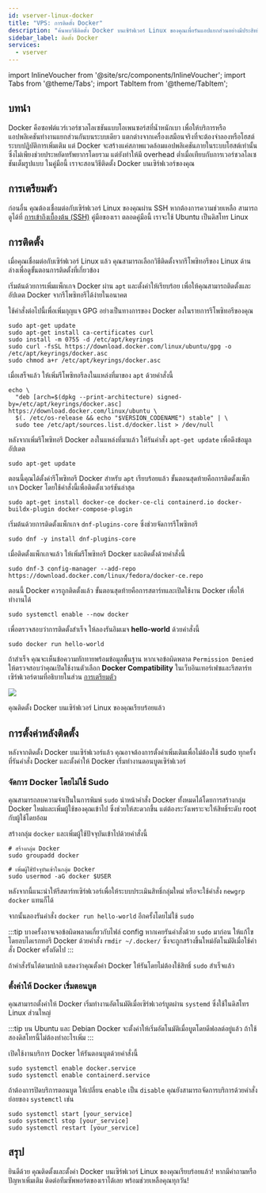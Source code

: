 ```yaml
---
id: vserver-linux-docker
title: "VPS: การติดตั้ง Docker"
description: "ค้นพบวิธีติดตั้ง Docker บนเซิร์ฟเวอร์ Linux ของคุณเพื่อรันแอปแยกส่วนอย่างมีประสิทธิภาพและประหยัดทรัพยากรระบบ → เรียนรู้เพิ่มเติมตอนนี้"
sidebar_label: ติดตั้ง Docker
services:
  - vserver
---
```


import InlineVoucher from '@site/src/components/InlineVoucher';
import Tabs from '@theme/Tabs';
import TabItem from '@theme/TabItem';

## บทนำ

Docker คือซอฟต์แวร์เวอร์ชวลไลเซชันแบบโอเพนซอร์สที่น้ำหนักเบา เพื่อให้บริการหรือแอปพลิเคชันทำงานแยกส่วนกันบนระบบเดียว แตกต่างจากเครื่องเสมือนจริงที่จะต้องจำลองหรือโฮสต์ระบบปฏิบัติการเพิ่มเติม แต่ Docker จะสร้างแค่สภาพแวดล้อมแอปพลิเคชันภายในระบบโฮสต์เท่านั้น ซึ่งไม่เพียงช่วยประหยัดทรัพยากรโดยรวม แต่ยังทำให้มี overhead ต่ำเมื่อเทียบกับการเวอร์ชวลไลเซชันเต็มรูปแบบ ในคู่มือนี้ เราจะสอนวิธีติดตั้ง Docker บนเซิร์ฟเวอร์ของคุณ

<InlineVoucher />

## การเตรียมตัว

ก่อนอื่น คุณต้องเชื่อมต่อกับเซิร์ฟเวอร์ Linux ของคุณผ่าน SSH หากต้องการความช่วยเหลือ สามารถดูได้ที่ [การเข้าถึงเบื้องต้น (SSH)](vserver-linux-ssh.md) คู่มือของเรา ตลอดคู่มือนี้ เราจะใช้ Ubuntu เป็นดิสโทร Linux

## การติดตั้ง

เมื่อคุณเชื่อมต่อกับเซิร์ฟเวอร์ Linux แล้ว คุณสามารถเลือกวิธีติดตั้งจากรีโพซิทอรีของ Linux ด้านล่างเพื่อดูขั้นตอนการติดตั้งที่เกี่ยวข้อง

<Tabs>
<TabItem value="ubuntu/debian" label="Ubuntu & Debian" default>

เริ่มต้นด้วยการเพิ่มแพ็กเกจ Docker ผ่าน `apt` และตั้งค่าให้เรียบร้อย เพื่อให้คุณสามารถติดตั้งและอัปเดต Docker จากรีโพซิทอรีได้ง่ายในอนาคต

ใช้คำสั่งต่อไปนี้เพื่อเพิ่มกุญแจ GPG อย่างเป็นทางการของ Docker ลงในรายการรีโพซิทอรีของคุณ

```
sudo apt-get update
sudo apt-get install ca-certificates curl
sudo install -m 0755 -d /etc/apt/keyrings
sudo curl -fsSL https://download.docker.com/linux/ubuntu/gpg -o /etc/apt/keyrings/docker.asc
sudo chmod a+r /etc/apt/keyrings/docker.asc
```

เมื่อเสร็จแล้ว ให้เพิ่มรีโพซิทอรีลงในแหล่งที่มาของ `apt` ด้วยคำสั่งนี้

```
echo \
  "deb [arch=$(dpkg --print-architecture) signed-by=/etc/apt/keyrings/docker.asc] https://download.docker.com/linux/ubuntu \
  $(. /etc/os-release && echo "$VERSION_CODENAME") stable" | \
  sudo tee /etc/apt/sources.list.d/docker.list > /dev/null
```

หลังจากเพิ่มรีโพซิทอรี Docker ลงในแหล่งที่มาแล้ว ให้รันคำสั่ง `apt-get update` เพื่อดึงข้อมูลอัปเดต

```
sudo apt-get update
```

ตอนนี้คุณได้ตั้งค่ารีโพซิทอรี Docker สำหรับ `apt` เรียบร้อยแล้ว ขั้นตอนสุดท้ายคือการติดตั้งแพ็กเกจ Docker โดยใช้คำสั่งนี้เพื่อติดตั้งเวอร์ชันล่าสุด

```
sudo apt-get install docker-ce docker-ce-cli containerd.io docker-buildx-plugin docker-compose-plugin
```

</TabItem>

<TabItem value="fedora" label="Fedora">

เริ่มต้นด้วยการติดตั้งแพ็กเกจ `dnf-plugins-core` ซึ่งช่วยจัดการรีโพซิทอรี

```
sudo dnf -y install dnf-plugins-core
```

เมื่อติดตั้งแพ็กเกจแล้ว ให้เพิ่มรีโพซิทอรี Docker และติดตั้งด้วยคำสั่งนี้

```
sudo dnf-3 config-manager --add-repo https://download.docker.com/linux/fedora/docker-ce.repo
```

ตอนนี้ Docker ควรถูกติดตั้งแล้ว ขั้นตอนสุดท้ายคือการสตาร์ทและเปิดใช้งาน Docker เพื่อให้ทำงานได้

```
sudo systemctl enable --now docker
```

</TabItem>
</Tabs>

เพื่อตรวจสอบว่าการติดตั้งสำเร็จ ให้ลองรันอิมเมจ **hello-world** ด้วยคำสั่งนี้

```
sudo docker run hello-world
```

ถ้าสำเร็จ คุณจะเห็นข้อความทักทายพร้อมข้อมูลพื้นฐาน หากเจอข้อผิดพลาด `Permission Denied` ให้ตรวจสอบว่าคุณเปิดใช้งานตัวเลือก **Docker Compatibility** ในเว็บอินเทอร์เฟซและรีสตาร์ทเซิร์ฟเวอร์ตามที่อธิบายในส่วน [การเตรียมตัว](#การเตรียมตัว)

![](https://screensaver01.zap-hosting.com/index.php/s/tzJwpYRYb9Mmryo/preview)

คุณติดตั้ง Docker บนเซิร์ฟเวอร์ Linux ของคุณเรียบร้อยแล้ว

## การตั้งค่าหลังติดตั้ง

หลังจากติดตั้ง Docker บนเซิร์ฟเวอร์แล้ว คุณอาจต้องการตั้งค่าเพิ่มเติมเพื่อไม่ต้องใช้ sudo ทุกครั้งที่รันคำสั่ง Docker และตั้งค่าให้ Docker เริ่มทำงานตอนบูตเซิร์ฟเวอร์

### จัดการ Docker โดยไม่ใช้ Sudo

คุณสามารถลบความจำเป็นในการพิมพ์ `sudo` นำหน้าคำสั่ง Docker ทั้งหมดได้โดยการสร้างกลุ่ม Docker ใหม่และเพิ่มผู้ใช้ของคุณเข้าไป ซึ่งช่วยให้สะดวกขึ้น แต่ต้องระวังเพราะจะให้สิทธิ์ระดับ root กับผู้ใช้โดยอ้อม

สร้างกลุ่ม `docker` และเพิ่มผู้ใช้ปัจจุบันเข้าไปด้วยคำสั่งนี้

```
# สร้างกลุ่ม Docker
sudo groupadd docker

# เพิ่มผู้ใช้ปัจจุบันเข้าในกลุ่ม Docker
sudo usermod -aG docker $USER
```

หลังจากนี้แนะนำให้รีสตาร์ทเซิร์ฟเวอร์เพื่อให้ระบบประเมินสิทธิ์กลุ่มใหม่ หรือจะใช้คำสั่ง `newgrp docker` แทนก็ได้

จากนั้นลองรันคำสั่ง `docker run hello-world` อีกครั้งโดยไม่ใช้ `sudo`

:::tip
บางครั้งอาจเจอข้อผิดพลาดเกี่ยวกับไฟล์ config หากเคยรันคำสั่งด้วย `sudo` มาก่อน ให้แก้ไขโดยลบไดเรกทอรี Docker ด้วยคำสั่ง `rmdir ~/.docker/` ซึ่งจะถูกสร้างขึ้นใหม่อัตโนมัติเมื่อใช้คำสั่ง Docker ครั้งถัดไป
:::

ถ้าคำสั่งรันได้ตามปกติ แสดงว่าคุณตั้งค่า Docker ให้รันโดยไม่ต้องใช้สิทธิ์ `sudo` สำเร็จแล้ว

### ตั้งค่าให้ Docker เริ่มตอนบูต

คุณสามารถตั้งค่าให้ Docker เริ่มทำงานอัตโนมัติเมื่อเซิร์ฟเวอร์บูตผ่าน `systemd` ซึ่งใช้ในดิสโทร Linux ส่วนใหญ่

:::tip
บน Ubuntu และ Debian Docker จะตั้งค่าให้เริ่มอัตโนมัติเมื่อบูตโดยดีฟอลต์อยู่แล้ว ถ้าใช้สองดิสโทรนี้ไม่ต้องทำอะไรเพิ่ม
:::

เปิดใช้งานบริการ Docker ให้รันตอนบูตด้วยคำสั่งนี้
```
sudo systemctl enable docker.service
sudo systemctl enable containerd.service
```

ถ้าต้องการปิดบริการตอนบูต ให้เปลี่ยน `enable` เป็น `disable` คุณยังสามารถจัดการบริการด้วยคำสั่งย่อยของ `systemctl` เช่น
```
sudo systemctl start [your_service]
sudo systemctl stop [your_service]
sudo systemctl restart [your_service]
```

## สรุป

ยินดีด้วย คุณติดตั้งและตั้งค่า Docker บนเซิร์ฟเวอร์ Linux ของคุณเรียบร้อยแล้ว! หากมีคำถามหรือปัญหาเพิ่มเติม ติดต่อทีมซัพพอร์ตของเราได้เลย พร้อมช่วยเหลือคุณทุกวัน!

<InlineVoucher />